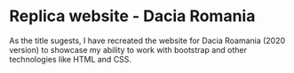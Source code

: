 # Replica website - Dacia Romania
 As the title sugests, I have recreated the website for Dacia Roamania (2020 version) to showcase my ability to work with bootstrap and other technologies like HTML and CSS.
